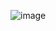 ![image](https://github.com/DemosByYash/Python-Projects/assets/154538266/ecb08ee6-1ef3-4600-b58d-a467514c78f1)
